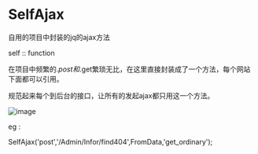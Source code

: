 # SelfAjax

自用的项目中封装的jq的ajax方法

self :: function 

在项目中频繁的$.post和$.get繁琐无比，在这里直接封装成了一个方法，每个网站下面都可以引用。

规范起来每个到后台的接口，让所有的发起ajax都只用这一个方法。


![image](https://github.com/find404/SelfAjax/blob/master/images/remd.png)
 

eg :

SelfAjax('post','/Admin/Infor/find404',FromData,'get_ordinary');
